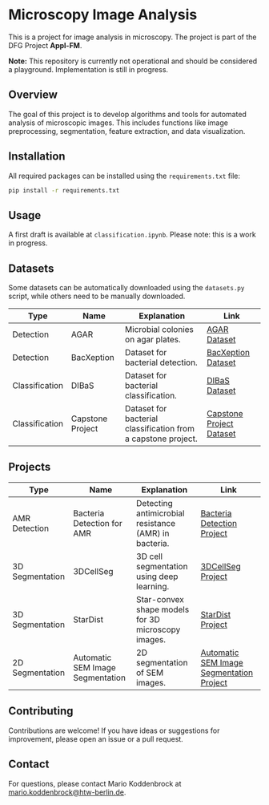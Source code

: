 # Microscopy Image Analysis

This is a project for image analysis in microscopy. The project is part of the DFG Project **Appl-FM**.

**Note:** This repository is currently not operational and should be considered a playground. Implementation is still in progress.

## Overview

The goal of this project is to develop algorithms and tools for automated analysis of microscopic images. This includes functions like image preprocessing, segmentation, feature extraction, and data visualization.

## Installation

All required packages can be installed using the `requirements.txt` file:

```bash
pip install -r requirements.txt
```

## Usage

A first draft is available at `classification.ipynb`. Please note: this is a work in progress.

## Datasets

Some datasets can be automatically downloaded using the `datasets.py` script, while others need to be manually downloaded.

| Type                  | Name                                  | Explanation                                                      | Link                                                                                           |
|-----------------------|---------------------------------------|------------------------------------------------------------------|------------------------------------------------------------------------------------------------|
| Detection             | AGAR                                  | Microbial colonies on agar plates.                              | [AGAR Dataset](https://agar.neurosys.com/)                                                     |
| Detection             | BacXeption                            | Dataset for bacterial detection.                                 | [BacXeption Dataset](https://github.com/universvm/BacXeption)                                  |
| Classification        | DIBaS                                 | Dataset for bacterial classification.                            | [DIBaS Dataset](https://pmc.ncbi.nlm.nih.gov/articles/PMC5599001/)                             |
| Classification        | Capstone Project                      | Dataset for bacterial classification from a capstone project.    | [Capstone Project Dataset](https://github.com/deibyrios/bacteria-classification)               |

## Projects

| Type                  | Name                                  | Explanation                                                      | Link                                                                                           |
|-----------------------|---------------------------------------|------------------------------------------------------------------|------------------------------------------------------------------------------------------------|
| AMR Detection         | Bacteria Detection for AMR            | Detecting antimicrobial resistance (AMR) in bacteria.            | [Bacteria Detection Project](https://github.com/biodatlab/bacteria-detection/tree/master)      |
| 3D Segmentation       | 3DCellSeg                             | 3D cell segmentation using deep learning.                        | [3DCellSeg Project](https://github.com/AntonotnaWang/3DCellSeg)                                |
| 3D Segmentation       | StarDist                              | Star-convex shape models for 3D microscopy images.               | [StarDist Project](https://github.com/stardist/stardist)                                       |
| 2D Segmentation       | Automatic SEM Image Segmentation      | 2D segmentation of SEM images.                                   | [Automatic SEM Image Segmentation Project](https://github.com/BAMresearch/automatic-sem-image-segmentation) |

## Contributing

Contributions are welcome! If you have ideas or suggestions for improvement, please open an issue or a pull request.

## Contact

For questions, please contact Mario Koddenbrock at [mario.koddenbrock@htw-berlin.de](mailto:mario.koddenbrock@htw-berlin.de).

